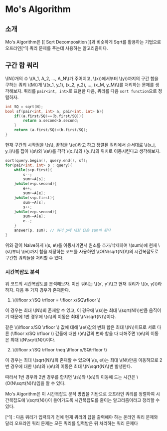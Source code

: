 # Mo's Algorithm
## 소개
Mo's Algorithm은 [[ Sqrt Decomposition ]]과 비슷하게 Sqrt를 활용하는 기법으로 오프라인[^1] 쿼리 문제를 푸는데 사용하는 알고리즘이다.

## 구간 합 쿼리
\\(N\\)개의 수 \\(A_1, A_2, ..., A_N\\)가 주어지고, \\(x\\)에서부터 \\(y\\)까지의 구간 합을 구하는 쿼리 \\(M\\)개 \\((x_1, y_1), (x_2, y_2), ..., (x_M, y_M)\\)를 처리하는 문제를 생각해보자. 쿼리를 `pair<int, int>`로 표현한 다음, 쿼리를 다음 `sort function`으로 정렬하자.
``` c++
int SQ = sqrt(N); 
bool sf(pair<int, int> a, pair<int, int> b){
	if((a.first/SQ)==(b.first/SQ)){
		return a.second<b.second;
	}
	return (a.first/SQ)<(b.first/SQ);
}
```

현재 구간의 시작점을 \\(s\\), 끝점을 \\(e\\)라고 하고 정렬된 쿼리에서 순서대로 \\((x_i, y_i)\\)를 잡아 \\(s\\)와 \\(e\\)를 각각 \\(x_i\\)와 \\(y_i\\)의 위치로 이동시킨다고 생각해보자.
``` c++
sort(query.begin(), query.end(), sf);
for(pair<int, int> p : query){
	while(s>p.first){
		s--;	
		sum+=A[s];
	}while(e<p.second){
		e++;	
		sum+=A[e];
	}while(s<p.first){
		sum-=A[s];
		s++;
	}while(e>p.second){
		sum-=A[e];
		e--;
	}
	answer(p, sum); // 쿼리 p에 대한 답은 sum이 된다
}
```
위와 같이 Naive하게 \\(s, e\\)를 이동시키면서 원소를 추가/삭제하여 \\(sum\\)에 현재 \\(s\\)부터 \\(e\\)까지 합을 저장하는 코드를 사용하면 \\(O(N\sqrt{N})\\)의 시간복잡도로 구간합 쿼리들을 처리할 수 있다.

### 시간복잡도 분석
위 코드의 시간복잡도를 분석해보자. 이전 쿼리는 \\((x', y')\\)고 현재 쿼리가 \\((x, y)\\)라 하자. 다음 두 가지 경우가 존재한다.
1. \\(\lfloor x'/SQ \rfloor = \lfloor x/SQ\rfloor \\)

이 경우는 최대 \\(N\\)회 존재할 수 있고, 이 경우에 \\(s\\)는 최대 \\(sqrt{N}\\)만큼 움직이기 때문에 1번 경우에 \\(s\\)의 이동은 최대 \\(N\sqrt{N}\\)이다.

같은 \\(\lfloor x/SQ \rfloor \\) 값에 대해 \\(e\\)값의 변화 합은 최대 \\(N\\)이므로 서로 다른 \(\lfloor x/SQ \rfloor \\) 값들에 대한 \\(e\\)값의 변화 합을 다 더해주면 \\(e\\)의 이동은 최대 \\(N\sqrt{N}\\)이다. 

2. \\(\lfloor x'/SQ \rfloor \neq \lfloor x/SQ\rfloor \\)

이 경우는 최대 \\(sqrt{N}\\)회 존재할 수 있으며 \\(s, e\\)는 최대 \\(N\\)만큼 이동하므로 2번 경우에 대한 \\(s\\)와 \\(e\\)의 이동은 최대 \\(N\sqrt{N}\\)번 발생한다.

따라서 1번 경우와 2번 경우를 합치면 \\(s\\)와 \\(e\\)의 이동에 드는 시간은 \\(O(N\sqrt{N})\\)임을 알 수 있다.

Mo's Algorithm은 이 시간복잡도 분석 방법을 기반으로 오프라인 쿼리를 정렬하여 시간복잡도에 \\(sqrt{N}\\)이 들어가도록 시간복잡도를 줄이는 알고리즘이라고 정리할 수 있다.





[^1] : 다음 쿼리가 입력되기 전에 현재 쿼리의 답을 출력해야 하는 온라인 쿼리 문제와 달리 오프라인 쿼리 문제는 모든 쿼리를 입력받은 뒤 처리하는 쿼리 문제다
